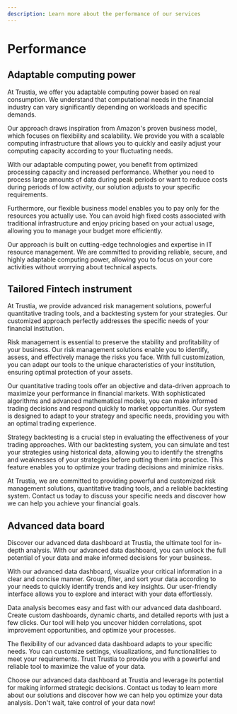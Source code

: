 ```yaml
---
description: Learn more about the performance of our services
---
```


# Performance

## Adaptable computing power

At Trustia, we offer you adaptable computing power based on real consumption. We understand that computational needs in the financial industry can vary significantly depending on workloads and specific demands.

Our approach draws inspiration from Amazon's proven business model, which focuses on flexibility and scalability. We provide you with a scalable computing infrastructure that allows you to quickly and easily adjust your computing capacity according to your fluctuating needs.

With our adaptable computing power, you benefit from optimized processing capacity and increased performance. Whether you need to process large amounts of data during peak periods or want to reduce costs during periods of low activity, our solution adjusts to your specific requirements.

Furthermore, our flexible business model enables you to pay only for the resources you actually use. You can avoid high fixed costs associated with traditional infrastructure and enjoy pricing based on your actual usage, allowing you to manage your budget more efficiently.

Our approach is built on cutting-edge technologies and expertise in IT resource management. We are committed to providing reliable, secure, and highly adaptable computing power, allowing you to focus on your core activities without worrying about technical aspects.

## Tailored Fintech instrument

At Trustia, we provide advanced risk management solutions, powerful quantitative trading tools, and a backtesting system for your strategies. Our customized approach perfectly addresses the specific needs of your financial institution.

Risk management is essential to preserve the stability and profitability of your business. Our risk management solutions enable you to identify, assess, and effectively manage the risks you face. With full customization, you can adapt our tools to the unique characteristics of your institution, ensuring optimal protection of your assets.

Our quantitative trading tools offer an objective and data-driven approach to maximize your performance in financial markets. With sophisticated algorithms and advanced mathematical models, you can make informed trading decisions and respond quickly to market opportunities. Our system is designed to adapt to your strategy and specific needs, providing you with an optimal trading experience.

Strategy backtesting is a crucial step in evaluating the effectiveness of your trading approaches. With our backtesting system, you can simulate and test your strategies using historical data, allowing you to identify the strengths and weaknesses of your strategies before putting them into practice. This feature enables you to optimize your trading decisions and minimize risks.

At Trustia, we are committed to providing powerful and customized risk management solutions, quantitative trading tools, and a reliable backtesting system. Contact us today to discuss your specific needs and discover how we can help you achieve your financial goals.

## Advanced data board

Discover our advanced data dashboard at Trustia, the ultimate tool for in-depth analysis. With our advanced data dashboard, you can unlock the full potential of your data and make informed decisions for your business.

With our advanced data dashboard, visualize your critical information in a clear and concise manner. Group, filter, and sort your data according to your needs to quickly identify trends and key insights. Our user-friendly interface allows you to explore and interact with your data effortlessly.

Data analysis becomes easy and fast with our advanced data dashboard. Create custom dashboards, dynamic charts, and detailed reports with just a few clicks. Our tool will help you uncover hidden correlations, spot improvement opportunities, and optimize your processes.

The flexibility of our advanced data dashboard adapts to your specific needs. You can customize settings, visualizations, and functionalities to meet your requirements. Trust Trustia to provide you with a powerful and reliable tool to maximize the value of your data.

Choose our advanced data dashboard at Trustia and leverage its potential for making informed strategic decisions. Contact us today to learn more about our solutions and discover how we can help you optimize your data analysis. Don't wait, take control of your data now!
